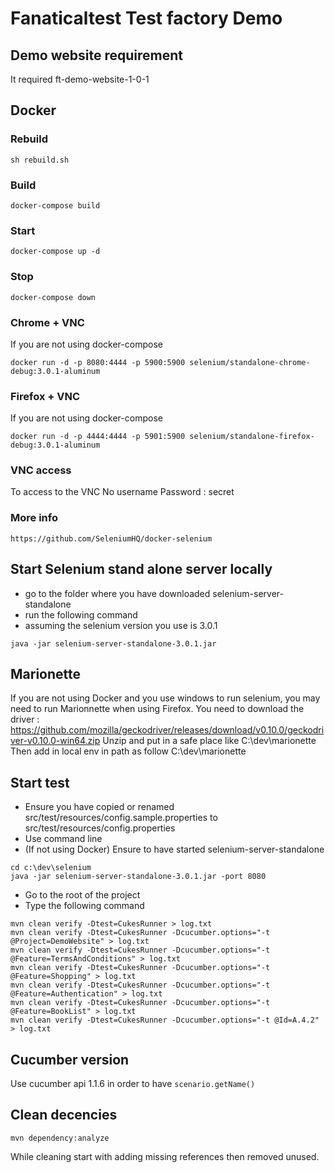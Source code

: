 # Fanaticaltest Test factory Demo

## Demo website requirement
It required ft-demo-website-1-0-1

## Docker

### Rebuild
```
sh rebuild.sh
```

### Build
```
docker-compose build
```

### Start
```
docker-compose up -d
```

### Stop
```
docker-compose down
```

### Chrome + VNC
If you are not using docker-compose
```
docker run -d -p 8080:4444 -p 5900:5900 selenium/standalone-chrome-debug:3.0.1-aluminum
```
### Firefox + VNC
If you are not using docker-compose
```
docker run -d -p 4444:4444 -p 5901:5900 selenium/standalone-firefox-debug:3.0.1-aluminum
```
### VNC access
To access to the VNC
No username
Password : secret

### More info
```
https://github.com/SeleniumHQ/docker-selenium
```

## Start Selenium stand alone server locally
* go to the folder where you have downloaded selenium-server-standalone
* run the following command
* assuming the selenium version you use is 3.0.1
```
java -jar selenium-server-standalone-3.0.1.jar
```

## Marionette
If you are not using Docker and you use windows to run selenium, you may need to run Marionnette when using Firefox.
You need to download the driver : https://github.com/mozilla/geckodriver/releases/download/v0.10.0/geckodriver-v0.10.0-win64.zip
Unzip and put in a safe place like C:\dev\marionette
Then add in local env in path as follow C:\dev\marionette

## Start test
* Ensure you have copied or renamed src/test/resources/config.sample.properties to src/test/resources/config.properties
* Use command line
* (If not using Docker) Ensure to have started selenium-server-standalone
```
cd c:\dev\selenium
java -jar selenium-server-standalone-3.0.1.jar -port 8080
```
* Go to the root of the project
* Type the following command
```
mvn clean verify -Dtest=CukesRunner > log.txt
mvn clean verify -Dtest=CukesRunner -Dcucumber.options="-t @Project=DemoWebsite" > log.txt
mvn clean verify -Dtest=CukesRunner -Dcucumber.options="-t @Feature=TermsAndConditions" > log.txt
mvn clean verify -Dtest=CukesRunner -Dcucumber.options="-t @Feature=Shopping" > log.txt
mvn clean verify -Dtest=CukesRunner -Dcucumber.options="-t @Feature=Authentication" > log.txt
mvn clean verify -Dtest=CukesRunner -Dcucumber.options="-t @Feature=BookList" > log.txt
mvn clean verify -Dtest=CukesRunner -Dcucumber.options="-t @Id=A.4.2" > log.txt
```

## Cucumber version
Use cucumber api 1.1.6 in order to have `scenario.getName()`

## Clean decencies
```
mvn dependency:analyze
```

While cleaning start with adding missing references then removed unused.